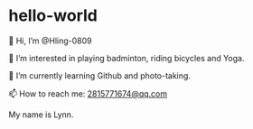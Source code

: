 # hello-world

👋 Hi, I’m @Hling-0809

👀 I’m interested in playing badminton, riding bicycles and Yoga.

🌱 I’m currently learning Github and photo-taking.

📫 How to reach me: 2815771674@qq.com

My name is Lynn.
